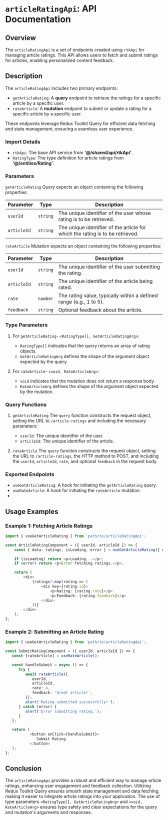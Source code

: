 # `articleRatingApi`: API Documentation

## Overview

The `articleRatingApi` is a set of endpoints created using `rtkApi` for managing article ratings.
This API allows users to fetch and submit ratings for articles, enabling personalized content feedback.

## Description
The `articleRatingApi` includes two primary endpoints:
- `getArticleRating`: A **query** endpoint to retrieve the ratings for a specific article by a specific user.
- `rateArticle`: A **mutation** endpoint to submit or update a rating for a specific article by a specific user.

These endpoints leverage Redux Toolkit Query for efficient data fetching and state management, ensuring a seamless user experience.

### Import Details
- `rtkApi`: The base API service from **'@/shared/api/rtkApi'**.
- `RatingType`: The type definition for article ratings from **'@/entities/Rating'**.

###  Parameters
`getArticleRating` Query expects an object containing the following properties:

| Parameter  | Type              | Description                                                                                                                       |
|------------|-------------------|-----------------------------------------------------------------------------------------------------------------------------------|
| `userId`   | `string`          | The unique identifier of the user whose rating is to be retrieved.                                                                                                                                  |
| `articleId` | `string` | The unique identifier of the article for which the rating is to be retrieved. |


`rateArticle` Mutation expects an object containing the following properties:

| Parameter   | Type     | Description                                                                                                                       |
|-------------|----------|-----------------------------------------------------------------------------------------------------------------------------------|
| `userId`    | `string` | The unique identifier of the user submitting the rating.                                                                                                                                |
| `articleId` | `string` | The unique identifier of the article being rated. |
| `rate`      | `number` | The rating value, typically within a defined range (e.g., 1 to 5).                                                                                                                                |
| `feedback`      | `string` | Optional feedback about the article.                                                                                                                               |


### Type Parameters 
1. For `getArticleRating`-  `<RatingType[], GetArticleRatingArg>`:
   - `RatingType[]` indicates that the query returns an array of rating objects.
   - `GetArticleRatingArg` defines the shape of the argument object expected by the query.

2. For `rateArticle`-  `<void, RateArticleArg>`:
    - `void` indicates that the mutation does not return a response body.
    - `RateArticleArg` defines the shape of the argument object expected by the mutation.

### Query Functions

1. `getArticleRating`
The `query` function constructs the request object, setting the URL to `/article-ratings` and including the necessary parameters:
   - `userId`: The unique identifier of the user.
   - `articleId`: The unique identifier of the article.

2. `rateArticle`
   The `query` function constructs the request object, setting the URL to `/article-ratings`, the HTTP method to POST, and including the `userId`, `articleId`, `rate`, and optional `feedback` in the request body.


### Exported Endpoints
- `useGetArticleRating`: A hook for initiating the `getArticleRating` query.
- `useRateArticle`: A hook for initiating the `rateArticle` mutation.
- 
## Usage Examples
### Example 1: Fetching Article Ratings
```typescript jsx
import { useGetArticleRating } from 'path/to/articleRatingApi';

const ArticleRatingComponent = ({ userId, articleId }) => {
    const { data: ratings, isLoading, error } = useGetArticleRating({ userId, articleId });

    if (isLoading) return <p>Loading...</p>;
    if (error) return <p>Error fetching ratings.</p>;

    return (
        <div>
            {ratings?.map(rating => (
                <div key={rating.id}>
                    <p>Rating: {rating.rate}</p>
                    <p>Feedback: {rating.feedback}</p>
                </div>
            ))}
        </div>
    );
};
```
### Example 2: Submitting an Article Rating
```typescript jsx
import { useGetArticleRating } from 'path/to/articleRatingApi';

const SubmitRatingComponent = ({ userId, articleId }) => {
   const [rateArticle] = useRateArticle();

   const handleSubmit = async () => {
      try {
         await rateArticle({
            userId,
            articleId,
            rate: 4,
            feedback: 'Great article!',
         });
         alert('Rating submitted successfully!');
      } catch (error) {
         alert('Error submitting rating.');
      }
   };

   return (
           <button onClick={handleSubmit}>
              Submit Rating
           </button>
   );
};
```


## Conclusion
The `articleRatingApi` provides a robust and efficient way to manage article ratings, enhancing user engagement and feedback collection. Utilizing Redux Toolkit Query ensures smooth state management and data fetching, making it easier to integrate article ratings into your application. 
The use of type parameters `<RatingType[], GetArticleRatingArg>` and `<void, RateArticleArg>` ensures type safety and clear expectations for the query and mutation's arguments and responses. 
